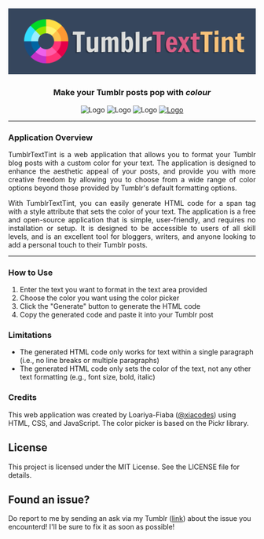 <h3 align="center">
    <img src="images/logo.png" alt="Logo">
</h3>

<h3 align="center">
    Make your Tumblr posts pop with <i>colour</i>
</h3>

<p align="center">
  <img src="https://img.shields.io/bower/l/mi?style=flat-square" alt="Logo">
  <img src="https://img.shields.io/badge/technologies-HTML%2C%20CSS%2C%20JavaScript-%23e1a9eb?style=flat-square" alt="Logo">
    <img src="https://img.shields.io/badge/platform-Tumblr-%2336465d?style=flat-square" alt="Logo">
    <a href="https://xiacodes.tumblr.com/" target="_blank"><img src="https://img.shields.io/badge/contact%20me-my%20blog-%23baaaa0?style=flat-square" alt="Logo"></a>
</p>

-------------

### Application Overview

<p align="justify">TumblrTextTint is a web application that allows you to format your Tumblr blog posts with a custom color for your text. The application is designed to enhance the aesthetic appeal of your posts, and provide you with more creative freedom by allowing you to choose from a wide range of color options beyond those provided by Tumblr's default formatting options.</p>
<p align="justify">With TumblrTextTint, you can easily generate HTML code for a span tag with a style attribute that sets the color of your text. The application is a free and open-source application that is simple, user-friendly, and requires no installation or setup. It is designed to be accessible to users of all skill levels, and is an excellent tool for bloggers, writers, and anyone looking to add a personal touch to their Tumblr posts.</p>

-------------

### How to Use

1. Enter the text you want to format in the text area provided
2. Choose the color you want using the color picker
3. Click the "Generate" button to generate the HTML code
4. Copy the generated code and paste it into your Tumblr post

### Limitations

- The generated HTML code only works for text within a single paragraph (i.e., no line breaks or multiple paragraphs)
- The generated HTML code only sets the color of the text, not any other text formatting (e.g., font size, bold, italic)

### Credits

This web application was created by Loariya-Fiaba ([@xiacodes](https://xiacodes.tumblr.com/)) using HTML, CSS, and JavaScript. The color picker is based on the Pickr library.

## License

This project is licensed under the MIT License. See the LICENSE file for details.

## Found an issue?

Do report to me by sending an ask via my Tumblr ([link](https://xiacodes.tumblr.com/ask)) about the issue you encounterd! I'll be sure to fix it as soon as possible!
